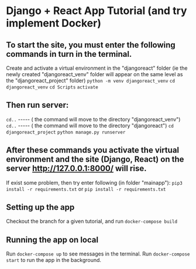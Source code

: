 # Django + React App Tutorial (and try implement Docker)

## To start the site, you must enter the following commands in turn in the terminal.

Create and activate a virtual environment in the "djangoreact" folder (ie the newly created "djangoreact_venv" folder will appear on the same level as the "djangoreact_project" folder)
`python -m venv djangoreact_venv`
`cd djangoreact_venv`
`cd Scripts`
`activate`

## Then run server:
`cd..` ----- ( the command will move to the directory "djangoreact_venv")
`cd..` ----- ( the command will move to the directory "djangoreact")
`cd djangoreact_project`
`python manage.py runserver`

## After these commands you activate the virtual environment and the site (Django, React) on the server http://127.0.0.1:8000/ will rise.

If exist some problem, then try enter following (in folder "mainapp"):
`pip3 install -r requirements.txt`
or
`pip install -r requirements.txt`


## Setting up the app
Checkout the branch for a given tutorial, and run 
`docker-compose build`

## Running the app on local
Run `docker-compose up` to see messages in the terminal. 
Run `docker-compose start` to run the app in the background.
